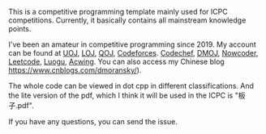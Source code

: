 This is a competitive programming template mainly used for ICPC competitions. Currently, it basically contains all mainstream knowledge points. 

I've been an amateur in competitive programming since 2019. My account can be found at [UOJ](https://uoj.ac/user/profile/moransky), [LOJ](https://loj.ac/u/MoRanSky), [QOJ](https://qoj.ac/user/profile/Remakee), [Codeforces](https://codeforces.com/profile/Skyqwq). [Codechef](https://www.codechef.com/users/moransky), [DMOJ](https://dmoj.ca/user/SkyCrystal), [Nowcoder](https://ac.nowcoder.com/acm/contest/profile/404610309), [Leetcode](https://leetcode.cn/u/moransky/), [Luogu](https://www.luogu.com.cn/user/161687), [Acwing](https://www.acwing.com/user/myspace/index/5751/). You can also access my Chinese blog https://www.cnblogs.com/dmoransky/).

The whole code can be viewed in dot cpp in different classifications. And the lite version of the pdf, which I think it will be used in the ICPC is "板子.pdf". 

If you have any questions, you can send the issue.

